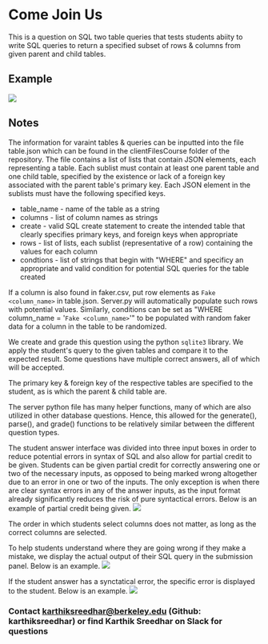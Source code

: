 # Come Join Us

This is a question on SQL two table queries that tests students abiity to write SQL queries to return a specified subset of rows & columns from given parent and child tables.

## Example

<img src="../../../clientFilesCourse/database-2-inputSQL-outerjoin-images/question.png">

## Notes

The information for varaint tables & queries can be inputted into the file table.json which can be found in the clientFilesCourse folder of the repository. The file contains a list of lists that contain JSON elements, each representing a table. Each sublist must contain at least one parent table and one child table, specified by the existence or lack of a foreign key associated with the parent table's primary key. Each JSON element in the sublists must have the following specified keys.
* table_name - name of the table as a string
* columns - list of column names as strings
* create - valid SQL create statement to create the intended table that clearly specifies primary keys, and foreign keys when appropriate
* rows - list of lists, each sublist (representative of a row) containing the values for each column
* condtions - list of strings that begin with "WHERE" and specificy an appropriate and valid condition for potential SQL queries for the table created

If a column is also found in faker.csv, put row elements as `Fake <column_name>` in table.json. Server.py will automatically populate such rows with potential values. Similarly, conditions can be set as "WHERE column_name = '`Fake <column_name>`'" to be populated with random faker data for a column in the table to be randomized.

We create and grade this question using the python `sqlite3` library. We apply the student's query to the given tables and compare it to the expected result. Some questions have multiple correct answers, all of which will be accepted.

The primary key & foreign key of the respective tables are specified to the student, as is which the parent & child table are.

The server python file has many helper functions, many of which are also utilized in other database questions. Hence, this allowed for the generate(), parse(), and grade() functions to be relatively similar between the different question types.

The student answer interface was divided into three input boxes in order to reduce potential errors in syntax of SQL and also allow for partial credit to be given. Students can be given partial credit for correctly answering one or two of the necessary inputs, as opposed to being marked wrong altogether due to an error in one or two of the inputs. The only exception is when there are clear syntax errors in any of the answer inputs, as the input format already significantly reduces the risk of pure syntactical errors. Below is an example of partial credit being given.
<img src="../../../clientFilesCourse/database-2-inputSQL-outerjoin-images/partialcredit.png">

The order in which students select columns does not matter, as long as the correct columns are selected.

To help students understand where they are going wrong if they make a mistake, we display the actual output of their SQL query in the submission panel. Below is an example.
<img src="../../../clientFilesCourse/database-2-inputSQL-outerjoin-images/incorrectanswer.png">

If the student answer has a synctatical error, the specific error is displayed to the student. Below is an example.
<img src="../../../clientFilesCourse/database-2-inputSQL-outerjoin-images/invalidanswer.png">

### Contact karthiksreedhar@berkeley.edu (Github: karthiksreedhar) or find Karthik Sreedhar on Slack for questions
